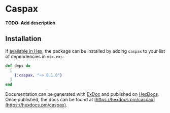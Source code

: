 # Caspax

**TODO: Add description**

## Installation

If [available in Hex](https://hex.pm/docs/publish), the package can be installed
by adding `caspax` to your list of dependencies in `mix.exs`:

```elixir
def deps do
  [
    {:caspax, "~> 0.1.0"}
  ]
end
```

Documentation can be generated with [ExDoc](https://github.com/elixir-lang/ex_doc)
and published on [HexDocs](https://hexdocs.pm). Once published, the docs can
be found at [https://hexdocs.pm/caspax](https://hexdocs.pm/caspax).

